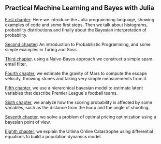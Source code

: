 ## Practical Machine Learning and Bayes with Julia

[First chapter](https://lambdaclass.com/machine_learning_bayesianism_with_julia/introduction/intro_julia_and_bayes.jl.html):
 Here we introduce the Julia programming language, showing examples of code and some first steps. Then we talk about histograms, probability distributions and  finally about the Bayesian interpretation of probability.

[Second chapter](https://lambdaclass.com/machine_learning_bayesianism_with_julia/introduction/prob_prog.jl.html): An introduction to Probabilistic Programming, and some simple examples in Turing and Soss.

[Third chapter](https://lambdaclass.com/machine_learning_bayesianism_with_julia/naive_bayes/spam_filter.jl.html), using a Naive-Bayes approach we construct a simple spam email filter.

[Fourth chapter](https://lambdaclass.com/machine_learning_bayesianism_with_julia/gravity_exercise/gravity_exercise.jl.html), we estimate the gravity of Mars to compute the escape velocity, throwing stones and taking very simple measurements from it.

[Fifth chapter](https://lambdaclass.com/machine_learning_bayesianism_with_julia/football_analysis/football-analysis-chapter.jl.html), we use a hierarchical bayesian model to estimate latent variables that describe Premier League´s football teams.

[Sixth chapter](https://lambdaclass.com/machine_learning_bayesianism_with_julia/basketball_scoring/basketball_shots.jl.html), we analyze how the scoring probability is affected by some variables, such as the distance from the hoop and the angle of shooting.

[Seventh chapter](https://lambdaclass.com/machine_learning_bayesianism_with_julia/optimal_pricing/optimal-pricing-chapter.jl.html), we solve a problem of optimal pricing optimization using a bayesian point of view.

[Eighth chapter](https://lambdaclass.com/machine_learning_bayesianism_with_julia/ultima_online_chapter/ultima_online_chapter.jl.html), we explain the Ultima Online Catastrophe using differential equations to build a population dynamics model.
